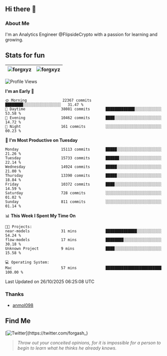 ## Hi there 👋

### About Me

I'm an Analytics Engineer @FlipsideCrypto with a passion for learning and growing.
  
## Stats for fun

| <img align="center" src="https://github-readme-streak-stats.herokuapp.com/?user=forgxyz&theme=tokyonight" alt="forgxyz" /> | <img align="center" src="https://github-readme-stats.vercel.app/api?username=forgxyz&theme=tokyonight&show_icons=true" alt="forgxyz" /> |
| ------------- |------------- |


<!--START_SECTION:waka-->
![Profile Views](http://img.shields.io/badge/Profile%20Views-0-blue)

**I'm an Early 🐤** 

```text
🌞 Morning                22367 commits       ████████░░░░░░░░░░░░░░░░░   31.47 % 
🌆 Daytime                38081 commits       █████████████░░░░░░░░░░░░   53.58 % 
🌃 Evening                10462 commits       ████░░░░░░░░░░░░░░░░░░░░░   14.72 % 
🌙 Night                  161 commits         ░░░░░░░░░░░░░░░░░░░░░░░░░   00.23 % 
```
📅 **I'm Most Productive on Tuesday** 

```text
Monday                   15113 commits       █████░░░░░░░░░░░░░░░░░░░░   21.26 % 
Tuesday                  15733 commits       ██████░░░░░░░░░░░░░░░░░░░   22.14 % 
Wednesday                14924 commits       █████░░░░░░░░░░░░░░░░░░░░   21.00 % 
Thursday                 13390 commits       █████░░░░░░░░░░░░░░░░░░░░   18.84 % 
Friday                   10372 commits       ████░░░░░░░░░░░░░░░░░░░░░   14.59 % 
Saturday                 728 commits         ░░░░░░░░░░░░░░░░░░░░░░░░░   01.02 % 
Sunday                   811 commits         ░░░░░░░░░░░░░░░░░░░░░░░░░   01.14 % 
```


📊 **This Week I Spent My Time On** 

```text
🐱‍💻 Projects: 
near-models              31 mins             ██████████████░░░░░░░░░░░   54.24 % 
flow-models              17 mins             ████████░░░░░░░░░░░░░░░░░   30.18 % 
Unknown Project          9 mins              ████░░░░░░░░░░░░░░░░░░░░░   15.58 % 

💻 Operating System: 
Mac                      57 mins             █████████████████████████   100.00 % 
```


 Last Updated on 26/10/2025 06:25:08 UTC
<!--END_SECTION:waka-->

### Thanks
 - [anmol098](https://github.com/anmol098/waka-readme-stats/)
  
## Find Me
[![Twitter](https://img.shields.io/twitter/url/https/twitter.com/forgash_.svg?style=social&label=Follow%20%40forgash_)](https://twitter.com/forgash_)


> *Throw out your conceited opinions, for it is impossible for a person to begin to learn what he thinks he already knows.* 

